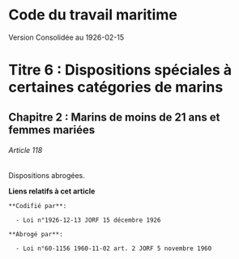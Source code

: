 # Code du travail maritime  
Version Consolidée au 1926-02-15

# Titre 6 : Dispositions spéciales à certaines catégories de marins

## Chapitre 2 : Marins de moins de 21 ans et femmes mariées

###### Article 118

Dispositions abrogées.

**Liens relatifs à cet article**

	**Codifié par**:

	  - Loi n°1926-12-13 JORF 15 décembre 1926

	**Abrogé par**:

	  - Loi n°60-1156 1960-11-02 art. 2 JORF 5 novembre 1960


